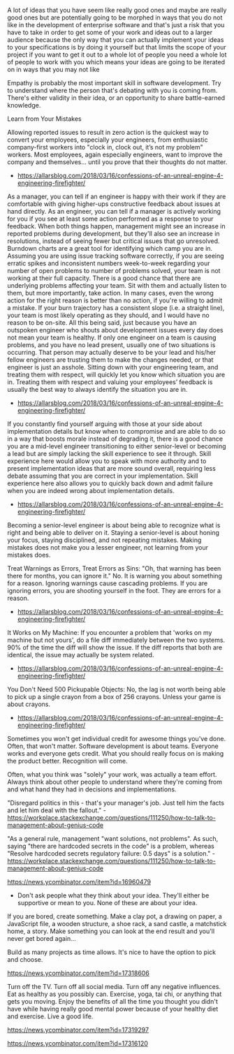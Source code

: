 A lot of ideas that you have seem like really good ones and maybe are really good ones but are potentially going to be morphed in ways that you do not like in the development of enterprise software and that's just a risk that you have to take in order to get some of your work and ideas out to a larger audience because the only way that you can actually implement your ideas to your specifications is by doing it yourself but that limits the scope of your project if you want to get it out to a whole lot of people you need a whole lot of people to work with you which means your ideas are going to be iterated on in ways that you may not like

Empathy is probably the most important skill in software development. Try to understand where the person that's debating with you is coming from. There's either validity in their idea, or an opportunity to share battle-earned knowledge.

Learn from Your Mistakes

Allowing reported issues to result in zero action is the quickest way to convert your employees, especially your engineers, from enthusiastic company-first workers into "clock in, clock out, it’s not my problem" workers. Most employees, again especially engineers, want to improve the company and themselves… until you prove that their thoughts do not matter.
- https://allarsblog.com/2018/03/16/confessions-of-an-unreal-engine-4-engineering-firefighter/

As a manager, you can tell if an engineer is happy with their work if they are comfortable with giving higher-ups constructive feedback about issues at hand directly. As an engineer, you can tell if a manager is actively working for you if you see at least some action performed as a response to your feedback. When both things happen, management might see an increase in reported problems during development, but they'll also see an increase in resolutions, instead of seeing fewer but critical issues that go unresolved. Burndown charts are a great tool for identifying which camp you are in. Assuming you are using issue tracking software correctly, if you are seeing erratic spikes and inconsistent numbers week-to-week regarding your number of open problems to number of problems solved, your team is not working at their full capacity. There is a good chance that there are underlying problems affecting your team. Sit with them and actually listen to them, but more importantly, take action. In many cases, even the wrong action for the right reason is better than no action, if you're willing to admit a mistake. If your burn trajectory has a consistent slope (i.e. a straight line), your team is most likely operating as they should, and I would have no reason to be on-site.
All this being said, just because you have an outspoken engineer who shouts about development issues every day does not mean your team is healthy. If only one engineer on a team is causing problems, and you have no lead present, usually one of two situations is occurring. That person may actually deserve to be your lead and his/her fellow engineers are trusting them to make the changes needed, or that engineer is just an asshole. Sitting down with your engineering team, and treating them with respect, will quickly let you know which situation you are in. Treating them with respect and valuing your employees’ feedback is usually the best way to always identify the situation you are in.
- https://allarsblog.com/2018/03/16/confessions-of-an-unreal-engine-4-engineering-firefighter/

If you constantly find yourself arguing with those at your side about implementation details but know when to compromise and are able to do so in a way that boosts morale instead of degrading it, there is a good chance you are a mid-level engineer transitioning to either senior-level or becoming a lead but are simply lacking the skill experience to see it through. Skill experience here would allow you to speak with more authority and to present implementation ideas that are more sound overall, requiring less debate assuming that you are correct in your implementation. Skill experience here also allows you to quickly back down and admit failure when you are indeed wrong about implementation details.
- https://allarsblog.com/2018/03/16/confessions-of-an-unreal-engine-4-engineering-firefighter/

Becoming a senior-level engineer is about being able to recognize what is right and being able to deliver on it. Staying a senior-level is about honing your focus, staying disciplined, and not repeating mistakes. Making mistakes does not make you a lesser engineer, not learning from your mistakes does.

Treat Warnings as Errors, Treat Errors as Sins: "Oh, that warning has been there for months, you can ignore it." No. It is warning you about something for a reason. Ignoring warnings cause cascading problems. If you are ignoring errors, you are shooting yourself in the foot. They are errors for a reason.
- https://allarsblog.com/2018/03/16/confessions-of-an-unreal-engine-4-engineering-firefighter/

It Works on My Machine: If you encounter a problem that 'works on my machine but not yours', do a file diff immediately between the two systems. 90% of the time the diff will show the issue. If the diff reports that both are identical, the issue may actually be system related.
- https://allarsblog.com/2018/03/16/confessions-of-an-unreal-engine-4-engineering-firefighter/

You Don't Need 500 Pickupable Objects: No, the lag is not worth being able to pick up a single crayon from a box of 256 crayons. Unless your game is about crayons.
- https://allarsblog.com/2018/03/16/confessions-of-an-unreal-engine-4-engineering-firefighter/

Sometimes you won't get individual credit for awesome things you've done. Often, that won't matter. Software development is about teams. Everyone works and everyone gets credit. What you should really focus on is making the product better. Recognition will come.

Often, what you think was "solely" your work, was actually a team effort. Always think about other people to understand where they're coming from and what hand they had in decisions and implementations.

"Disregard politics in this - that's your manager's job. Just tell him the facts and let him deal with the fallout." - https://workplace.stackexchange.com/questions/111250/how-to-talk-to-management-about-genius-code

"As a general rule, management "want solutions, not problems". As such, saying "there are hardcoded secrets in the code" is a problem, whereas "Resolve hardcoded secrets regulatory failure: 0.5 days" is a solution." - https://workplace.stackexchange.com/questions/111250/how-to-talk-to-management-about-genius-code

https://news.ycombinator.com/item?id=16960479

* Don't ask people what they think about your idea. They'll either be supportive or mean to you. None of these are about your idea.

If you are bored, create something. Make a clay pot, a drawing on paper, a JavaScript file, a wooden structure, a shoe rack, a sand castle, a matchstick home, a story. Make something you can look at the end result and you'll never get bored again...

Build as many projects as time allows. It's nice to have the option to pick and choose.

https://news.ycombinator.com/item?id=17318606

Turn off the TV. Turn off all social media. Turn off any negative influences. Eat as healthy as you possibly can. Exercise, yoga, tai chi, or anything that gets you moving. Enjoy the benefits of all the time you thought you didn't have while having really good mental power because of your healthy diet and exercise. Live a good life.

https://news.ycombinator.com/item?id=17319297

https://news.ycombinator.com/item?id=17316120
